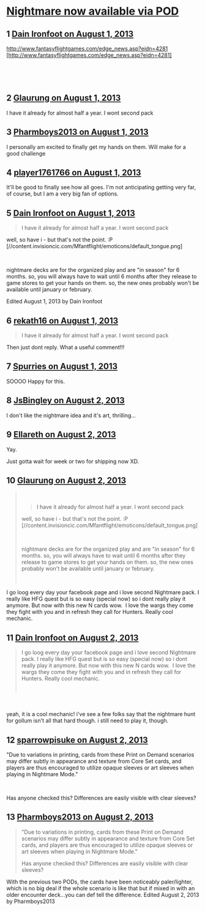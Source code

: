 # [Nightmare now available via POD](https://community.fantasyflightgames.com/topic/87634-nightmare-now-available-via-pod/)

## 1 [Dain Ironfoot on August 1, 2013](https://community.fantasyflightgames.com/topic/87634-nightmare-now-available-via-pod/?do=findComment&comment=828835)

http://www.fantasyflightgames.com/edge_news.asp?eidn=4281 [http://www.fantasyflightgames.com/edge_news.asp?eidn=4281]

 

 

## 2 [Glaurung on August 1, 2013](https://community.fantasyflightgames.com/topic/87634-nightmare-now-available-via-pod/?do=findComment&comment=828851)

I have it already for almost half a year. I wont second pack

## 3 [Pharmboys2013 on August 1, 2013](https://community.fantasyflightgames.com/topic/87634-nightmare-now-available-via-pod/?do=findComment&comment=828854)

I personally am excited to finally get my hands on them. Will make for a good challenge

## 4 [player1761766 on August 1, 2013](https://community.fantasyflightgames.com/topic/87634-nightmare-now-available-via-pod/?do=findComment&comment=828861)

It'll be good to finally see how all goes. I'm not anticipating getting very far, of course, but I am a very big fan of options.

## 5 [Dain Ironfoot on August 1, 2013](https://community.fantasyflightgames.com/topic/87634-nightmare-now-available-via-pod/?do=findComment&comment=828866)

> I have it already for almost half a year. I wont second pack

well, so have i - but that's not the point. :P [//content.invisioncic.com/Mfantflight/emoticons/default_tongue.png]

 

nightmare decks are for the organized play and are "in season" for 6 months. so, you will always have to wait until 6 months after they release to game stores to get your hands on them. so, the new ones probably won't be available until january or february.

Edited August 1, 2013 by Dain Ironfoot

## 6 [rekath16 on August 1, 2013](https://community.fantasyflightgames.com/topic/87634-nightmare-now-available-via-pod/?do=findComment&comment=828872)

> I have it already for almost half a year. I wont second pack

Then just dont reply. What a useful comment!!!

## 7 [Spurries on August 1, 2013](https://community.fantasyflightgames.com/topic/87634-nightmare-now-available-via-pod/?do=findComment&comment=828873)

SOOOO Happy for this.

## 8 [JsBingley on August 2, 2013](https://community.fantasyflightgames.com/topic/87634-nightmare-now-available-via-pod/?do=findComment&comment=829168)

I don't like the nightmare idea and it's art, thrilling...

## 9 [Ellareth on August 2, 2013](https://community.fantasyflightgames.com/topic/87634-nightmare-now-available-via-pod/?do=findComment&comment=829186)

Yay.

Just gotta wait for week or two for shipping now XD.

## 10 [Glaurung on August 2, 2013](https://community.fantasyflightgames.com/topic/87634-nightmare-now-available-via-pod/?do=findComment&comment=829250)

>  
> 
> > I have it already for almost half a year. I wont second pack
> 
> well, so have i - but that's not the point. :P [//content.invisioncic.com/Mfantflight/emoticons/default_tongue.png]
> 
>  
> 
> nightmare decks are for the organized play and are "in season" for 6 months. so, you will always have to wait until 6 months after they release to game stores to get your hands on them. so, the new ones probably won't be available until january or february.
> 
>  

I go loog every day your facebook page and i love second Nightmare pack. I really like HFG quest but is so easy (special now) so i dont really play it anymore. But now with this new N cards wow.  I love the wargs they come they fight with you and in refresh they call for Hunters. Really cool mechanic. 

## 11 [Dain Ironfoot on August 2, 2013](https://community.fantasyflightgames.com/topic/87634-nightmare-now-available-via-pod/?do=findComment&comment=829252)

> I go loog every day your facebook page and i love second Nightmare pack. I really like HFG quest but is so easy (special now) so i dont really play it anymore. But now with this new N cards wow.  I love the wargs they come they fight with you and in refresh they call for Hunters. Really cool mechanic. 
> 
>  

 

yeah, it is a cool mechanic! i've see a few folks say that the nightmare hunt for gollum isn't all that hard though. i still need to play it, though.

## 12 [sparrowpisuke on August 2, 2013](https://community.fantasyflightgames.com/topic/87634-nightmare-now-available-via-pod/?do=findComment&comment=829420)

"Due to variations in printing, cards from these Print on Demand scenarios may differ subtly in appearance and texture from Core Set cards, and players are thus encouraged to utilize opaque sleeves or art sleeves when playing in Nightmare Mode."

 

Has anyone checked this? Differences are easily visible with clear sleeves?

## 13 [Pharmboys2013 on August 2, 2013](https://community.fantasyflightgames.com/topic/87634-nightmare-now-available-via-pod/?do=findComment&comment=829424)

> "Due to variations in printing, cards from these Print on Demand scenarios may differ subtly in appearance and texture from Core Set cards, and players are thus encouraged to utilize opaque sleeves or art sleeves when playing in Nightmare Mode."
> 
> Has anyone checked this? Differences are easily visible with clear sleeves?

With the previous two PODs, the cards have been noticeably paler/lighter, which is no big deal if the whole scenario is like that but if mixed in with an older encounter deck...you can def tell the difference. Edited August 2, 2013 by Pharmboys2013

